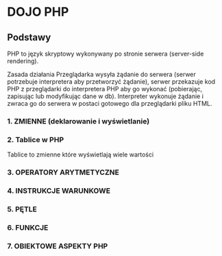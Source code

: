 # DOJO PHP


## Podstawy
PHP to język skryptowy wykonywany po stronie serwera (server-side rendering).

Zasada działania
Przeglądarka wysyła żądanie do serwera (serwer potrzebuje interpretera aby przetworzyć żądanie), 
serwer przekazuje kod PHP z przeglądarki do interpretera PHP 
aby go wykonać (pobierając, zapisując lub modyfikując dane w db). 
Interpreter wykonuje żądanie i zwraca go do serwera w postaci gotowego dla przeglądarki pliku HTML.


### 1. ZMIENNE (deklarowanie i wyświetlanie) 

### 2. Tablice w PHP
Tablice to zmienne które wyświetlają wiele wartości

### 3. OPERATORY ARYTMETYCZNE

### 4. INSTRUKCJE WARUNKOWE

### 5. PĘTLE

### 6. FUNKCJE

### 7. OBIEKTOWE ASPEKTY PHP